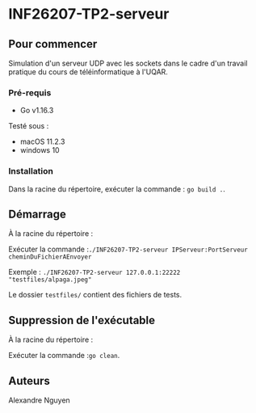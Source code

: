 # INF26207-TP2-serveur

## Pour commencer

Simulation d'un serveur UDP avec les sockets dans le cadre d'un travail pratique du cours de téléinformatique à l'UQAR.

### Pré-requis

- Go v1.16.3

Testé sous :
- macOS 11.2.3
- windows 10 

### Installation

Dans la racine du répertoire, exécuter la commande : ``go build .``.

## Démarrage

À la racine du répertoire :

Exécuter la commande :``./INF26207-TP2-serveur IPServeur:PortServeur cheminDuFichierAEnvoyer``

Exemple : ``./INF26207-TP2-serveur 127.0.0.1:22222 "testfiles/alpaga.jpeg"``

Le dossier ``testfiles/`` contient des fichiers de tests.

## Suppression de l'exécutable 

À la racine du répertoire :

Exécuter la commande :``go clean``.

## Auteurs

Alexandre Nguyen